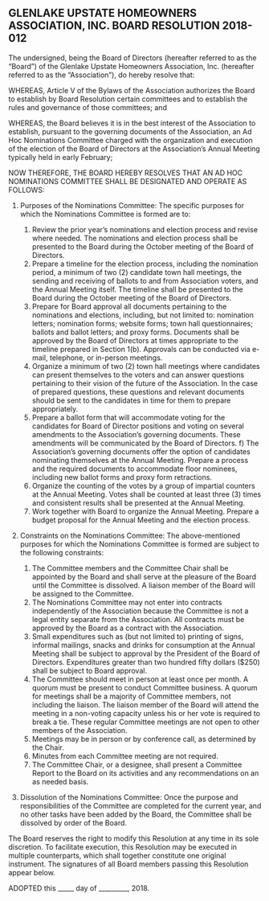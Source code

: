 ## GLENLAKE UPSTATE HOMEOWNERS ASSOCIATION, INC. BOARD RESOLUTION 2018-012

The undersigned, being the Board of Directors (hereafter referred to as the “Board”) of the Glenlake Upstate Homeowners Association, Inc. (hereafter referred to as the “Association”), do hereby resolve that:

WHEREAS, Article V of the Bylaws of the Association authorizes the Board to establish by Board Resolution certain committees and to establish the rules and governance of those committees; and

WHEREAS, the Board believes it is in the best interest of the Association to establish, pursuant to the governing documents of the Association, an Ad Hoc Nominations Committee charged with the organization and execution of the election of the Board of Directors at the Association’s Annual Meeting typically held in early February;

NOW THEREFORE, THE BOARD HEREBY RESOLVES THAT AN AD HOC NOMINATIONS COMMITTEE SHALL BE DESIGNATED AND OPERATE AS FOLLOWS:

1. Purposes of the Nominations Committee: The specific purposes for which the Nominations Committee is formed are to:
     1. Review the prior year’s nominations and election process and revise where needed. The nominations and election process shall be presented to the Board during the October meeting of the Board of Directors.
     1. Prepare a timeline for the election process, including the nomination period, a minimum of two (2) candidate town hall meetings, the sending and receiving of ballots to and from Association voters, and the Annual Meeting itself. The timeline shall be presented to the Board during the October meeting of the Board of Directors.
     1. Prepare for Board approval all documents pertaining to the nominations and elections, including, but not limited to: nomination letters; nomination forms; website forms; town hall questionnaires; ballots and ballot letters; and proxy forms. Documents shall be approved by the Board of Directors at times appropriate to the timeline prepared in Section 1(b). Approvals can be conducted via e-mail, telephone, or in-person meetings.
     1. Organize a minimum of two (2) town hall meetings where candidates can present themselves to the voters and can answer questions pertaining to their vision of the future of the Association. In the case of prepared questions, these questions and relevant documents should be sent to the candidates in time for them to prepare appropriately.
     1. Prepare a ballot form that will accommodate voting for the candidates for Board of Director positions and voting on several amendments to the Association’s governing documents. These amendments will be communicated by the Board of Directors. f) The Association’s governing documents offer the option of candidates nominating themselves at the Annual Meeting. Prepare a process and the required documents to accommodate floor nominees, including new ballot forms and proxy form retractions.
     1. Organize the counting of the votes by a group of impartial counters at the Annual Meeting. Votes shall be counted at least three (3) times and consistent results shall be presented at the Annual Meeting.
     1. Work together with Board to organize the Annual Meeting. Prepare a budget proposal for the Annual Meeting and the election process.

2. Constraints on the Nominations Committee: The above-mentioned purposes for which the Nominations Committee is formed are subject to the following constraints:
     1. The Committee members and the Committee Chair shall be appointed by the Board and shall serve at the pleasure of the Board until the Committee is dissolved. A liaison member of the Board will be assigned to the Committee.
     1. The Nominations Committee may not enter into contracts independently of the Association because the Committee is not a legal entity separate from the Association. All contracts must be approved by the Board as a contract with the Association.
     1. Small expenditures such as (but not limited to) printing of signs, informal mailings, snacks and drinks for consumption at the Annual Meeting shall be subject to approval by the President of the Board of Directors. Expenditures greater than two hundred fifty dollars ($250) shall be subject to Board approval.
     1. The Committee should meet in person at least once per month. A quorum must be present to conduct Committee business. A quorum for meetings shall be a majority of Committee members, not including the liaison. The liaison member of the Board will attend the meeting in a non-voting capacity unless his or her vote is required to break a tie. These regular Committee meetings are not open to other members of the Association.
     1. Meetings may be in person or by conference call, as determined by the Chair.
     1. Minutes from each Committee meeting are not required.
     1. The Committee Chair, or a designee, shall present a Committee Report to the Board on its activities and any recommendations on an as needed basis.

4. Dissolution of the Nominations Committee: Once the purpose and responsibilities of the Committee are completed for the current year, and no other tasks have been added by the Board, the Committee shall be dissolved by order of the Board.

The Board reserves the right to modify this Resolution at any time in its sole discretion. To facilitate execution, this Resolution may be executed in multiple counterparts, which shall together constitute one original instrument. The signatures of all Board members passing this Resolution appear below.

ADOPTED this _____ day of _________, 2018.
